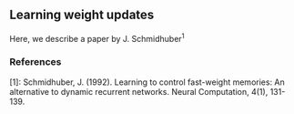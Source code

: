 ## Learning weight updates 

Here, we describe a paper by J. Schmidhuber<sup>1</sup>











### References
[1]: Schmidhuber, J. (1992). Learning to control fast-weight memories: An alternative to dynamic recurrent networks. Neural Computation, 4(1), 131-139.
